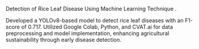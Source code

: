 Detection of Rice Leaf Disease Using Machine Learning Technique .

Developed a YOLOv8-based model to detect rice leaf diseases with an F1-score of 0.717. Utilized Google Colab,
Python, and CVAT.ai for data preprocessing and model implementation, enhancing agricultural sustainability through
early disease detection.
